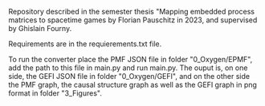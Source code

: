 Repository described in the semester thesis "Mapping embedded process matrices to spacetime games by Florian Pauschitz in 2023, and supervised by Ghislain Fourny.

Requirements are in the requierements.txt file.

To run the converter place the PMF JSON file in folder "0_Oxygen/EPMF", add the path to this file in main.py and run main.py.
The ouput is, on one side, the GEFI JSON file in folder "0_Oxygen/GEFI", and on the other side the PMF graph, the causal structure graph as well as the GEFI graph in png format in folder "3_Figures".

